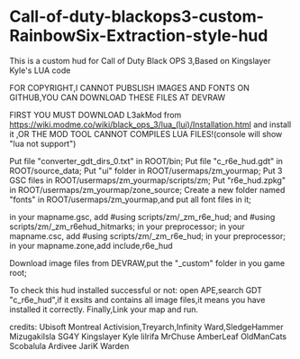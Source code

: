 # Call-of-duty-blackops3-custom-RainbowSix-Extraction-style-hud
This is a custom hud for Call of Duty Black OPS 3,Based on Kingslayer Kyle's LUA code

FOR COPYRIGHT,I CANNOT PUBSLISH IMAGES AND FONTS ON GITHUB,YOU CAN DOWNLOAD THESE FILES AT DEVRAW

FIRST YOU MUST DOWNLOAD L3akMod from https://wiki.modme.co/wiki/black_ops_3/lua_(lui)/Installation.html and install it ,OR THE MOD TOOL CANNOT COMPILES LUA FILES!(console will show "lua not support")

Put file "converter_gdt_dirs_0.txt" in ROOT/bin;
Put file "c_r6e_hud.gdt" in ROOT/source_data;
Put "ui" folder in ROOT/usermaps/zm_yourmap;
Put 3 GSC files in ROOT/usermaps/zm_yourmap/scripts/zm;
Put "r6e_hud.zpkg" in ROOT/usermaps/zm_yourmap/zone_source;
Create a new folder named "fonts" in ROOT/usermaps/zm_yourmap,and put all font files in it;

in your mapname.gsc, add #using scripts/zm/_zm_r6e_hud; and #using scripts/zm/_zm_r6ehud_hitmarks; in your preprocessor;
in your mapname.csc, add #using scripts/zm/_zm_r6e_hud; in your preprocessor;
in your mapname.zone,add include,r6e_hud

Download image files from DEVRAW,put the "_custom" folder in you game root;

To check this hud installed successful or not:
open APE,search GDT "c_r6e_hud",if it exsits and contains all image files,it means you have installed it correctly.
Finally,Link your map and run.

credits:
Ubisoft Montreal
Activision,Treyarch,Infinity Ward,SledgeHammer
MizugakiIsla
SG4Y
Kingslayer Kyle
lilrifa
MrChuse
AmberLeaf
OldManCats
Scobalula
Ardivee
JariK
Warden

